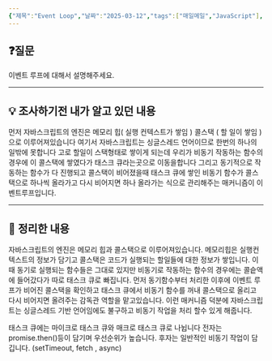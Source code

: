 ```yaml
---
{"제목":"Event Loop","날짜":"2025-03-12","tags":["매일메일","JavaScript"],"dg-publish":true,"permalink":"/매일메일/25년3월/Event Loop/","dgPassFrontmatter":true,"created":"2025-03-31T01:18:01.636+09:00","updated":"2025-04-11T00:58:42.367+09:00"}
---
```


## ❓질문

이벤트 루프에 대해서 설명해주세요.

---
## 💡 조사하기전 내가 알고 있던 내용

먼저 자바스크립트의 엔진은 메모리 힙( 실행 컨텍스트가 쌓임 ) 콜스택 ( 할 일이 쌓임 )으로 이루어져있습니다 여기서 자바스크립트는 싱글스레드 언어이므로 한번의 하나의 일밖에 못합니다 고로 할일이 스택형태로 쌓이게 되는데 우리가 비동기 작동하는 함수의 경우에 이 콜스택에 쌓였다가 태스크 큐라는곳으로 이동을합니다 그리고 동기적으로 작동하는 함수가 다 진행되고 콜스택이 비어졌을때 태스크 큐에 쌓인 비동기 함수가 콜스택으로 하나씩 올라가고 다시 비어지면 하나 올라가는 식으로 관리해주는 매커니즘이 이벤트루프입니다. 

---
## 🏫 정리한 내용

자바스크립트의 엔진은 메모리 힙과 콜스택으로 이루어져있습니다.
메모리힙은 실행컨텍스트의 정보가 담기고 콜스택은 코드가 실행되는 할일들에 대한 정보가 쌓입니다.
이때 동기로 실행되는 함수들은 그대로 있지만 비동기로 작동하는 함수의 경우에는 콜슽액에 들어갔다가 따로 태스크 큐로 빠집니다. 먼저 동기함수부터  처리한 이후에 이벤트 루프가 비어진 콜스택을 확인하고 태스크 큐에서 비동기 함수를 꺼내 콜스택으로 올리고 다시 비어지면 올려주는 감독관 역할을 맡고있습니다.
이런 매커니즘 덕분에 자바스크립트는 싱글스레드 기반 언어임에도 불구하고 비동기 작업을 처리 할수 있게 해줍니다.

태스크 큐에는 마이크로 태스크 큐와 매크로 태스크 큐로 나뉩니다
전자는 promise.then()등이 담기며 우선순위가 높습니다.
후자는 일반적인 비동기 작업이 담깁니다. (setTimeout, fetch , async)
